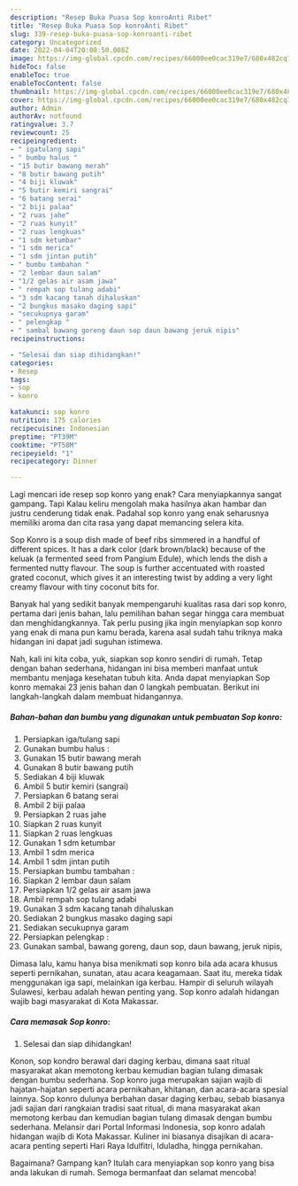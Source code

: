 ```yaml
---
description: "Resep Buka Puasa Sop konroAnti Ribet"
title: "Resep Buka Puasa Sop konroAnti Ribet"
slug: 339-resep-buka-puasa-sop-konroanti-ribet
category: Uncategorized
date: 2022-04-04T20:08:50.008Z
image: https://img-global.cpcdn.com/recipes/66000ee0cac319e7/680x482cq70/sop-konro-foto-resep-utama.jpg
hideToc: false
enableToc: true
enableTocContent: false
thumbnail: https://img-global.cpcdn.com/recipes/66000ee0cac319e7/680x482cq70/sop-konro-foto-resep-utama.jpg
cover: https://img-global.cpcdn.com/recipes/66000ee0cac319e7/680x482cq70/sop-konro-foto-resep-utama.jpg
author: Admin
authorAv: notfound
ratingvalue: 3.7
reviewcount: 25
recipeingredient:
- " igatulang sapi"
- " bumbu halus "
- "15 butir bawang merah"
- "8 butir bawang putih"
- "4 biji kluwak"
- "5 butir kemiri sangrai"
- "6 batang serai"
- "2 biji palaa"
- "2 ruas jahe"
- "2 ruas kunyit"
- "2 ruas lengkuas"
- "1 sdm ketumbar"
- "1 sdm merica"
- "1 sdm jintan putih"
- " bumbu tambahan "
- "2 lembar daun salam"
- "1/2 gelas air asam jawa"
- " rempah sop tulang adabi"
- "3 sdm kacang tanah dihaluskan"
- "2 bungkus masako daging sapi"
- "secukupnya garam"
- " pelengkap "
- " sambal bawang goreng daun sop daun bawang jeruk nipis"
recipeinstructions:

- "Selesai dan siap dihidangkan!"
categories:
- Resep
tags:
- sop
- konro

katakunci: sop konro 
nutrition: 175 calories
recipecuisine: Indonesian
preptime: "PT39M"
cooktime: "PT58M"
recipeyield: "1"
recipecategory: Dinner

---
```



Lagi mencari ide resep sop konro yang enak? Cara menyiapkannya sangat gampang. Tapi Kalau keliru mengolah maka hasilnya akan hambar dan justru cenderung tidak enak. Padahal sop konro yang enak seharusnya memiliki aroma dan cita rasa yang dapat memancing selera kita.


Sop Konro is a soup dish made of beef ribs simmered in a handful of different spices. It has a dark color (dark brown/black) because of the keluak (a fermented seed from Pangium Edule), which lends the dish a fermented nutty flavour. The soup is further accentuated with roasted grated coconut, which gives it an interesting twist by adding a very light creamy flavour with tiny coconut bits for.

Banyak hal yang sedikit banyak mempengaruhi kualitas rasa dari sop konro, pertama dari jenis bahan, lalu pemilihan bahan segar hingga cara membuat dan menghidangkannya. Tak perlu pusing jika ingin menyiapkan sop konro yang enak di mana pun kamu berada, karena asal sudah tahu triknya maka hidangan ini dapat jadi suguhan istimewa.


Nah, kali ini kita coba, yuk, siapkan sop konro sendiri di rumah. Tetap dengan bahan sederhana, hidangan ini bisa memberi manfaat untuk membantu menjaga kesehatan tubuh kita. Anda dapat menyiapkan Sop konro memakai 23 jenis bahan dan 0 langkah pembuatan. Berikut ini langkah-langkah dalam membuat hidangannya.

<!--inarticleads1-->

##### Bahan-bahan dan bumbu yang digunakan untuk pembuatan Sop konro:

1. Persiapkan  iga/tulang sapi
1. Gunakan  bumbu halus :
1. Gunakan 15 butir bawang merah
1. Gunakan 8 butir bawang putih
1. Sediakan 4 biji kluwak
1. Ambil 5 butir kemiri (sangrai)
1. Persiapkan 6 batang serai
1. Ambil 2 biji palaa
1. Persiapkan 2 ruas jahe
1. Siapkan 2 ruas kunyit
1. Siapkan 2 ruas lengkuas
1. Gunakan 1 sdm ketumbar
1. Ambil 1 sdm merica
1. Ambil 1 sdm jintan putih
1. Persiapkan  bumbu tambahan :
1. Siapkan 2 lembar daun salam
1. Persiapkan 1/2 gelas air asam jawa
1. Ambil  rempah sop tulang adabi
1. Gunakan 3 sdm kacang tanah dihaluskan
1. Sediakan 2 bungkus masako daging sapi
1. Sediakan secukupnya garam
1. Persiapkan  pelengkap :
1. Gunakan  sambal, bawang goreng, daun sop, daun bawang, jeruk nipis,


Dimasa lalu, kamu hanya bisa menikmati sop konro bila ada acara khusus seperti pernikahan, sunatan, atau acara keagamaan. Saat itu, mereka tidak menggunakan iga sapi, melainkan iga kerbau. Hampir di seluruh wilayah Sulawesi, kerbau adalah hewan penting yang. Sop konro adalah hidangan wajib bagi masyarakat di Kota Makassar. 

<!--inarticleads2-->

##### Cara memasak Sop konro:


1. Selesai dan siap dihidangkan!

Konon, sop kondro berawal dari daging kerbau, dimana saat ritual masyarakat akan memotong kerbau kemudian bagian tulang dimasak dengan bumbu sederhana. Sop konro juga merupakan sajian wajib di hajatan-hajatan seperti acara pernikahan, khitanan, dan acara-acara spesial lainnya. Sop konro dulunya berbahan dasar daging kerbau, sebab biasanya jadi sajian dari rangkaian tradisi saat ritual, di mana masyarakat akan memotong kerbau dan kemudian bagian tulang dimasak dengan bumbu sederhana. Melansir dari Portal Informasi Indonesia, sop konro adalah hidangan wajib di Kota Makassar. Kuliner ini biasanya disajikan di acara-acara penting seperti Hari Raya Idulfitri, Iduladha, hingga pernikahan. 

Bagaimana? Gampang kan? Itulah cara menyiapkan sop konro yang bisa anda lakukan di rumah. Semoga bermanfaat dan selamat mencoba!
